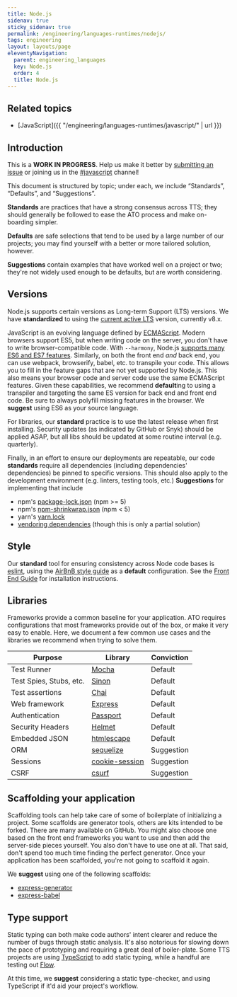 ```yaml
---
title: Node.js
sidenav: true
sticky_sidenav: true
permalink: /engineering/languages-runtimes/nodejs/
tags: engineering
layout: layouts/page
eleventyNavigation:
  parent: engineering_languages
  key: Node.js
  order: 4
  title: Node.js
---
```


## Related topics
* [JavaScript]({{ "/engineering/languages-runtimes/javascript/" | url }})

## Introduction

This is a **WORK IN PROGRESS**. Help us make it better by [submitting an issue](https://github.com/18F/development-guide) or joining us in the [#javascript](https://gsa-tts.slack.com/messages/C032KSPPQ) channel!

This document is structured by topic; under each, we include “Standards”, “Defaults”, and “Suggestions”.

**Standards** are practices that have a strong consensus across TTS; they should generally be followed to ease the ATO process and make on-boarding simpler.

**Defaults** are safe selections that tend to be used by a large number of our projects; you may find yourself with a better or more tailored solution, however.

**Suggestions** contain examples that have worked well on a project or two; they're not widely used enough to be defaults, but are worth considering.

## Versions

Node.js supports certain versions as Long-term Support (LTS) versions. We have **standardized** to using the [current active LTS](https://github.com/nodejs/LTS#lts-schedule1) version, currently v8.x.

JavaScript is an evolving language defined by [ECMAScript](https://en.wikipedia.org/wiki/ECMAScript). Modern browsers support ES5, but when writing code on the server, you don't have to write browser-compatible code. With `--harmony`, Node.js [supports many ES6 and ES7 features](http://node.green/). Similarly, on both the front end _and_ back end, you can use webpack, browserify, babel, etc. to transpile your code. This allows you to fill in the feature gaps that are not yet supported by Node.js. This also means your browser code and server code use the same ECMAScript features. Given these capabilities, we recommend **default**ing to using a transpiler and targeting the same ES version for back end and front end code. Be sure to always polyfill missing features in the browser. We **suggest** using ES6 as your source language.

For libraries, our **standard** practice is to use the latest release when first installing. Security updates (as indicated by GitHub or Snyk) should be applied ASAP, but all libs should be updated at some routine interval (e.g. quarterly).

Finally, in an effort to ensure our deployments are repeatable, our code **standards** require all dependencies (including dependencies' dependencies) be pinned to specific versions. This should also apply to the development environment (e.g. linters, testing tools, etc.) **Suggestions** for implementing that include
* npm's [package-lock.json](https://docs.npmjs.com/files/package-lock.json) (npm &gt;= 5)
* npm's [npm-shrinkwrap.json](https://docs.npmjs.com/files/shrinkwrap.json) (npm &lt; 5)
* yarn's [yarn.lock](https://yarnpkg.com/lang/en/docs/yarn-lock/) 
* [vendoring dependencies](http://docs.cloudfoundry.org/buildpacks/node/index.html#vendoring) (though this is only a partial solution)

## Style

Our **standard** tool for ensuring consistency across Node code bases is [eslint](http://eslint.org/), using the [AirBnB style guide](https://github.com/airbnb/javascript) as a **default** configuration. See the [Front End Guide](https://frontend.18f.gov/javascript/style/) for installation instructions.

## Libraries
Frameworks provide a common baseline for your application. ATO requires configurations that most frameworks provide out of the box, or make it very easy to enable. Here, we document a few common use cases and the libraries we recommend when trying to solve them.

| Purpose | Library | Conviction |
| --- | --- | --- |
| Test Runner | [Mocha](https://mochajs.org/) | Default |
| Test Spies, Stubs, etc. | [Sinon](https://www.npmjs.com/package/sinon) | Default |
| Test assertions | [Chai](https://www.npmjs.com/package/chai) | Default |
| Web framework | [Express](https://expressjs.com) | Default |
| Authentication | [Passport](http://www.passportjs.org/) | Default |
| Security Headers | [Helmet](https://www.npmjs.com/package/helmet) | Default |
| Embedded JSON | [htmlescape](https://www.npmjs.com/package/htmlescape) | Default |
| ORM | [sequelize](https://www.npmjs.com/package/sequelize) | Suggestion |
| Sessions | [cookie-session](https://www.npmjs.com/package/cookie-session) | Suggestion |
| CSRF | [csurf](https://www.npmjs.com/package/csurf) | Suggestion |

## Scaffolding your application
Scaffolding tools can help take care of some of boilerplate of initializing a project. Some scaffolds are generator tools, others are kits intended to be forked. There are many available on GitHub. You might also choose one based on the front end frameworks you want to use and then add the server-side pieces yourself. You also don't have to use one at all. That said, don't spend too much time finding the perfect generator. Once your application has been scaffolded, you're not going to scaffold it again.

We **suggest** using one of the following scaffolds:
- [express-generator](https://www.npmjs.com/package/express-generator)
- [express-babel](https://github.com/vmasto/express-babel)

## Type support
Static typing can both make code authors' intent clearer and reduce the number of bugs through static analysis. It's also notorious for slowing down the pace of prototyping and requiring a great deal of boiler-plate. Some TTS projects are using [TypeScript](https://www.typescriptlang.org/) to add static typing, while a handful are testing out [Flow](https://flow.org/).

At this time, we **suggest** considering a static type-checker, and using TypeScript if it'd aid your project's workflow.
